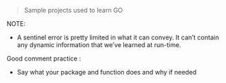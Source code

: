 > Sample projects used to learn GO

NOTE: 
- A sentinel error is pretty limited in what it can convey. 
  It can’t contain any dynamic information that we’ve learned at run-time.

Good comment practice :

- Say what your package and function does and why if needed 